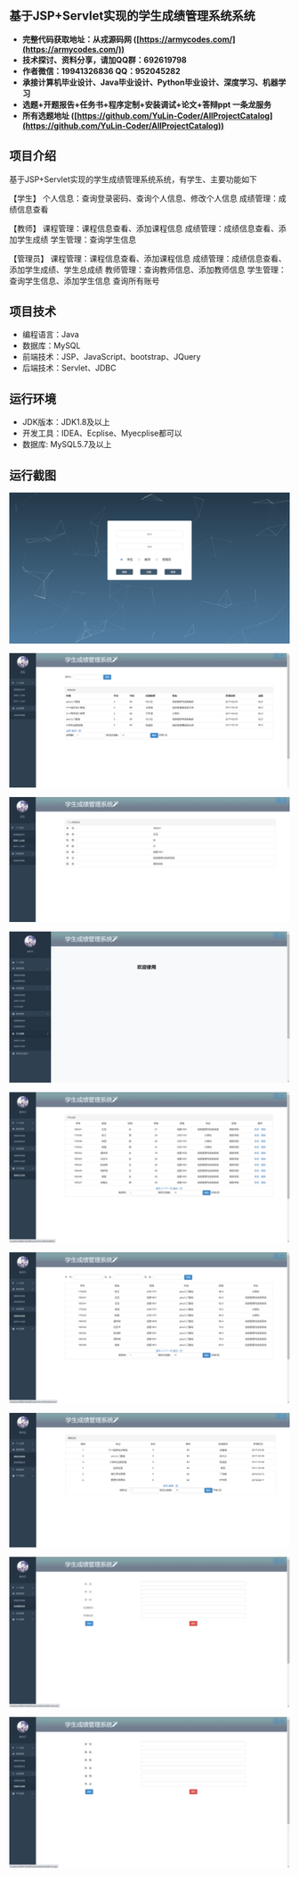 ## 基于JSP+Servlet实现的学生成绩管理系统系统

- <b>完整代码获取地址：从戎源码网 ([https://armycodes.com/](https://armycodes.com/))</b>
- <b>技术探讨、资料分享，请加QQ群：692619798</b> 
- <b>作者微信：19941326836  QQ：952045282</b> 
- <b>承接计算机毕业设计、Java毕业设计、Python毕业设计、深度学习、机器学习</b>
- <b>选题+开题报告+任务书+程序定制+安装调试+论文+答辩ppt 一条龙服务</b>
- <b>所有选题地址 ([https://github.com/YuLin-Coder/AllProjectCatalog](https://github.com/YuLin-Coder/AllProjectCatalog)) </b>

## 项目介绍
基于JSP+Servlet实现的学生成绩管理系统系统，有学生、主要功能如下

【学生】
个人信息：查询登录密码、查询个人信息、修改个人信息
成绩管理：成绩信息查看

【教师】
课程管理：课程信息查看、添加课程信息
成绩管理：成绩信息查看、添加学生成绩
学生管理：查询学生信息

【管理员】
课程管理：课程信息查看、添加课程信息
成绩管理：成绩信息查看、添加学生成绩、学生总成绩
教师管理：查询教师信息、添加教师信息
学生管理：查询学生信息、添加学生信息
查询所有账号

## 项目技术
- 编程语言：Java
- 数据库：MySQL
- 前端技术：JSP、JavaScript、bootstrap、JQuery
- 后端技术：Servlet、JDBC

## 运行环境
- JDK版本：JDK1.8及以上
- 开发工具：IDEA、Ecplise、Myecplise都可以
- 数据库: MySQL5.7及以上

## 运行截图
![](screenshot/1.png)

![](screenshot/2.png)

![](screenshot/3.png)

![](screenshot/4.png)

![](screenshot/5.png)

![](screenshot/6.png)

![](screenshot/7.png)

![](screenshot/8.png)

![](screenshot/9.png)
